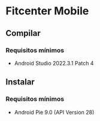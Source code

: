 # Fitcenter Mobile

## Compilar
### Requisitos mínimos
- Android Studio 2022.3.1 Patch 4

## Instalar
### Requisitos mínimos
- Android Pie 9.0 (API Version 28)
